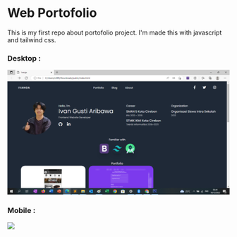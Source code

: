 # Web Portofolio

This is my first repo about portofolio project. I'm made this with javascript and tailwind css.

<h3> Desktop :</h3>
<img src="assets/images/demo1.png">
<h3> Mobile :</h3>
<img src="demo2.png">
